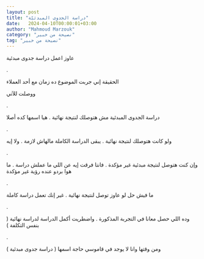 ```yaml
---
layout: post
title: "دراسة الجدوى المبدئيّة"
date:   2024-04-10T00:00:01+03:00
author: "Mahmoud Marzouk"
category: "نصيحة من خبير"
tag: "نصيحة من خبير"
---
```



عاوز اعمل دراسة جدوى مبدئية

.

الحقيقة إني جربت الموضوع ده زمان مع أحد العملاء

ووصلت للآتي

.

دراسة الجدوى المبدئية مش هتوصلك لنتيجة نهائية . هيا
اسمها كده أصلا

.

ولو كانت هتوصلك لنتيجة نهائية . يبقى الدراسة الكاملة
مالهاش لازمة . ولا إيه

.

وإن كنت هتوصل لنتيجة مبدئية غير مؤكدة . فانتا فرقت إيه
عن اللي ما عملش دراسة . ما هوا بردو عنده رؤية غير مؤكدة

.

ما فيش حل لو عاوز توصل لنتيجة نهائية . غير إنك تعمل
دراسة كاملة

.

وده اللي حصل معانا في التجربة المذكورة . واضطريت أكمل
الدراسة لدراسة نهائية ( بنفس التكلفة )

.

ومن وقتها وانا لا يوجد في قاموسي حاجة اسمها ( دراسة جدوى
مبدئية )
